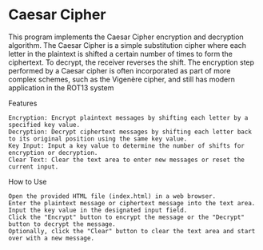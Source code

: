# Caesar Cipher

This program implements the Caesar Cipher encryption and decryption algorithm. The Caesar Cipher is a simple substitution cipher where each letter in the plaintext is shifted a certain number of times to form the ciphertext. To decrypt, the receiver reverses the shift. The encryption step performed by a Caesar cipher is often incorporated as part of more complex schemes, such as the Vigenère cipher, and still has modern application in the ROT13 system

Features

    Encryption: Encrypt plaintext messages by shifting each letter by a specified key value.
    Decryption: Decrypt ciphertext messages by shifting each letter back to its original position using the same key value.
    Key Input: Input a key value to determine the number of shifts for encryption or decryption.
    Clear Text: Clear the text area to enter new messages or reset the current input.

How to Use

    Open the provided HTML file (index.html) in a web browser.
    Enter the plaintext message or ciphertext message into the text area.
    Input the key value in the designated input field.
    Click the "Encrypt" button to encrypt the message or the "Decrypt" button to decrypt the message.
    Optionally, click the "Clear" button to clear the text area and start over with a new message.

